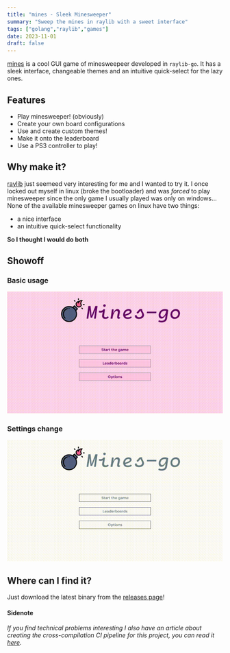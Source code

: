 ```yaml
---
title: "mines - Sleek Minesweeper"
summary: "Sweep the mines in raylib with a sweet interface"
tags: ["golang","raylib","games"]
date: 2023-11-01
draft: false
---
```


[mines](https://github.com/TypicalAM/mines) is a cool GUI game of minesweepeer developed in `raylib-go`. It has a sleek interface, changeable themes and an intuitive quick-select for the lazy ones.

## Features

- Play minesweeper! (obviously)
- Create your own board configurations
- Use and create custom themes!
- Make it onto the leaderboard
- Use a PS3 controller to play!

## Why make it?

[raylib](https://www.raylib.com/) just seemeed very interesting for me and I wanted to try it. I once locked out myself in linux (broke the bootloader) and was _forced_ to play minesweeper since the only game I usually played was only on windows... None of the available minesweeper games on linux have two things:

- a nice interface
- an intuitive quick-select functionality

**So I thought I would do both**

## Showoff

### Basic usage

![Basic usage](basic_usage.gif)

### Settings change

![Changing settings](settings_change.gif)

## Where can I find it?

Just download the latest binary from the [releases page](https://github.com/TypicalAM/mines/releases/)!

#### Sidenote

*If you find technical problems interesting I also have an article about creating the cross-compilation CI pipeline for this project, you can read it [here](/posts/cgo-cross).*
